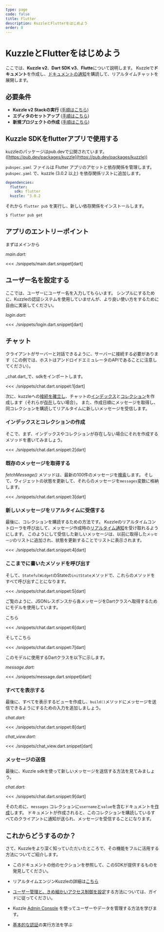 ```yaml
---
type: page
code: false
title: Flutter
description: KuzzleとFlutterをはじめよう
order: 0
---
```


# KuzzleとFlutterをはじめよう

<!-- This section deals with **Kuzzle v2**, the **Dart SDK v2** and **Flutter**. We will create **documents** in Kuzzle and subscribe to [document notifications](/sdk/dart/3/essentials/realtime-notifications#document-messages) to develop a realtime chat. -->

ここでは、**Kuzzle v2**、**Dart SDK v3**、**Flutte**について説明します。
Kuzzleで**ドキュメント**を作成し、[ドキュメントの通知](/sdk/dart/3/essentials/realtime-notifications#document-messages)を購読して、リアルタイムチャットを展開します。

## 必要条件

- **Kuzzle v2 Stackの実行** ([手順はこちら](/core/2/guides/getting-started/run-kuzzle))
- **エディタのセットアップ** ([手順はこちら](https://flutter.dev/docs/get-started/editor))
- **新規プロジェクトの作成** ([手順はこちら](https://flutter.dev/docs/get-started/test-drive?tab=androidstudio#create-app))

## Kuzzle SDKをflutterアプリで使用する

<!-- You can find the kuzzle package on pub.dev. ([https://pub.dev/packages/kuzzle](https://pub.dev/packages/kuzzle)) -->

kuzzleのパッケージはpub.devで公開されています。([https://pub.dev/packages/kuzzle](https://pub.dev/packages/kuzzle))

<!-- The `pubspec.yaml` file manages the assets and dependencies for a Flutter app. In `pubspec.yaml`, add kuzzle (2.0.1 or higher) to the dependencies list: -->

`pubspec.yaml` ファイルは Flutter アプリのアセットと依存関係を管理します。
`pubspec.yaml` で、kuzzle (3.0.2 以上) を依存関係リストに追加します。


```yaml
dependencies:
  flutter:
    sdk: flutter
  kuzzle: ^3.0.2
```

<!-- Then run `flutter pub get` to install the new dependency -->

それから `flutter pub` を実行し、新しい依存関係をインストールします。

```bash
$ flutter pub get
```

## アプリのエントリーポイント

<!-- Let's start with the main: -->

まずはメインから

_main.dart:_

<<< ./snippets/main.dart.snippet[dart]

## ユーザー名を設定する

<!-- Here we will ask the user to enter its username.
To keep it simple, this does not use the authentication system of Kuzzle but feel free to implement it for a better usage. -->

ここでは、ユーザーにユーザー名を入力してもらいます。
シンプルにするために、Kuzzleの認証システムを使用していませんが、より良い使い方をするために自由に実装してください。

_login.dart:_

<<< ./snippets/login.dart.snippet[dart]

## チャット

<!-- We have to connect the server so that our client can interact with it (note that the host is the API of an android emulator in this example). -->

クライアントがサーバーと対話できるように、サーバーに接続する必要があります（この例では、ホストはアンドロイドエミュレータのAPIであることに注意してください）。

<!-- In our _chat.dart_ let's import the sdk: -->

_chat.dart_で、sdkをインポートします。

<<< ./snippets/chat.dart.snippet:1[dart]

<!-- Then we will [establish the connection](/sdk/dart/3/core-classes/kuzzle/connect) to kuzzle and create, if they don't [exist](/sdk/dart/3/controllers/index/exists/), the [index](/sdk/dart/3/controllers/index/create) and [collection](/sdk/dart/3/controllers/collection/create) of our chat. We will also fetch messages sorted by creation date, and  subscribe to the same collection to receive new messages in realtime. -->

次に、kuzzleへの[接続を確立し](/sdk/dart/3/core-classes/kuzzle/connect)、チャットの[インデックス](/sdk/dart/3/controllers/index/create)と[コレクション](/sdk/dart/3/controllers/collection/create)を作成します（それらが[存在](/sdk/dart/3/controllers/index/exists/)しない場合）。
また、作成日順にメッセージを取得し、同コレクションを購読してリアルタイムに新しいメッセージを受信します。

### インデックスとコレクションの作成

<!-- So first let's write a method which will create the index/collection if it does not exist: -->

そこで、まず、インデックスやコレクションが存在しない場合にそれを作成するメソッドを書いてみましょう。

<<< ./snippets/chat.dart.snippet:2[dart]


### 既存のメッセージを取得する

<!-- The method _fetchMessage()_ will [search](/sdk/dart/3/controllers/document/search) for the first hundred newest messages.
It will then update the state of the widget to store those messages in the `messages` variable. -->

_fetchMessage()_ メソッドは、最新の100件のメッセージを[検索](/sdk/dart/3/controllers/document/search)します。
そして、ウィジェットの状態を更新して、それらのメッセージを`messages`変数に格納します。

<<< ./snippets/chat.dart.snippet:3[dart]

### 新しいメッセージをリアルタイムに受信する

<!-- And finally the method to subscribe to our collection.
It will call the Kuzzle's realtime controller to allow us to receive [real-time notifications](/core/2/api/payloads/notifications) on message creations. New messages received that way will then be added to our list of previously fetched `messages`, and rendered in our list, by updating the state. -->

最後に、コレクションを購読するための方法です。
Kuzzleのリアルタイムコントローラを呼び出して、メッセージ作成時の[リアルタイム通知](/core/2/api/payloads/notifications)を受け取れるようにします。
このようにして受信した新しいメッセージは、以前に取得した`メッセージ`のリストに追加され、状態を更新することでリストに表示されます。

<<< ./snippets/chat.dart.snippet:4[dart]

### ここまでに書いたメソッドを呼び出す

<!-- Then we are going to call all of those methods in the `initState` method of the State of our `StatefulWidget`: -->

そして、`StatefulWidget`のStateの`initState`メソッドで、これらのメソッドをすべて呼び出すことになります。

<<< ./snippets/chat.dart.snippet:5[dart]

<!-- As you can see we use a model to retrieve each message from the JSON Response to a Dart class. -->

ご覧のように、JSONレスポンスから各メッセージをDartクラスへ取得するためにモデルを使用しています。

<!-- Here: -->

こちら

<<< ./snippets/chat.dart.snippet:6[dart]

<!-- And here: -->

そしてこちら

<<< ./snippets/chat.dart.snippet:7[dart]

<!-- So here is the Dart class used for this model -->

このモデルに使用するDartクラスを以下に示します。

_message.dart:_

<<< ./snippets/message.dart.snippet[dart]

### すべてを表示する

<!-- Finally let's make a view to display everything and add an input to be able to send a message in our `build()` method: -->

最後に、すべてを表示するビューを作成し、`build()`メソッドにメッセージを送信できるようにするための入力を追加しましょう。

_chat.dart:_

<<< ./snippets/chat.dart.snippet:8[dart]

_chat_view.dart:_

<<< ./snippets/chat_view.dart.snippet[dart]

### メッセージの送信

<!-- Finally let's see how to send a new message using the Kuzzle sdk: -->

最後に、Kuzzle sdkを使って新しいメッセージを送信する方法を見てみましょう。

_chat.dart:_

<<< ./snippets/chat.dart.snippet:9[dart]

<!-- For this we simply [create](/sdk/dart/3/controllers/document/create) a document in our `messages` collection with a `username` and a `value`. Once this document is created it will trigger a notification to all clients who subscribed to this collection and receive the message. -->

そのために、`messages` コレクションに`username`と`value`を含むドキュメントを[作成](/sdk/dart/3/controllers/document/create)します。
ドキュメントが作成されると、このコレクションを購読しているすべてのクライアントに通知が送られ、メッセージを受信することになります。

## これからどうするのか？

<!-- Now that you're more familiar with Kuzzle, dive even deeper to learn how to leverage its full capabilities: -->

さて、Kuzzleをより深く知っていただいたところで、その機能をフルに活用する方法についてご紹介します。

<!-- - discover what this SDK has to offer by browsing other sections of this documentation -->
- このドキュメントの他のセクションを参照して、このSDKが提供するものを発見してください。
<!-- - learn more about Kuzzle [realtime engine](/core/2/guides/main-concepts/realtime-engine) -->
- リアルタイムエンジンKuzzleの詳細は[こちら](/core/2/guides/main-concepts/realtime-engine)
<!-- - follow our guide to learn how to [manage users, and how to set up fine-grained access control](/core/2/guides/main-concepts/permissions) -->
- [ユーザー管理と、きめ細かいアクセス制御を設定](/core/2/guides/main-concepts/permissions)する方法については、ガイドに従ってください。
<!-- - lean how to use Kuzzle [Admin Console](http://next-console.kuzzle.io) to manage your users and data -->
- Kuzzle [Admin Console](http://next-console.kuzzle.io) を使ってユーザーやデータを管理する方法を学びます。
<!-- - learn how to perform a [basic authentication](/sdk/dart/3/controllers/auth/login) -->
- [基本的な認証](/sdk/dart/3/controllers/auth/login)の実行方法を学ぶ
